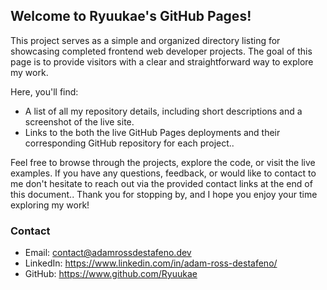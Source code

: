 ## Welcome to **Ryuukae's GitHub Pages**!

This project serves as a simple and organized directory listing for showcasing completed frontend web developer projects. 
The goal of this page is to provide visitors with a clear and straightforward way to explore my work.

Here, you'll find:

- A list of all my repository details, including short descriptions and a screenshot of the live site.
- Links to the both the live GitHub Pages deployments and their corresponding GitHub repository for each project..

Feel free to browse through the projects, explore the code, or visit the live examples. 
If you have any questions, feedback, or would like to contact to me don't hesitate to reach out via the provided contact links at the end of this document.. 
Thank you for stopping by, and I hope you enjoy your time exploring my work!

### Contact

- Email: contact@adamrossdestafeno.dev
- LinkedIn: https://www.linkedin.com/in/adam-ross-destafeno/
- GitHub: https://www.github.com/Ryuukae




